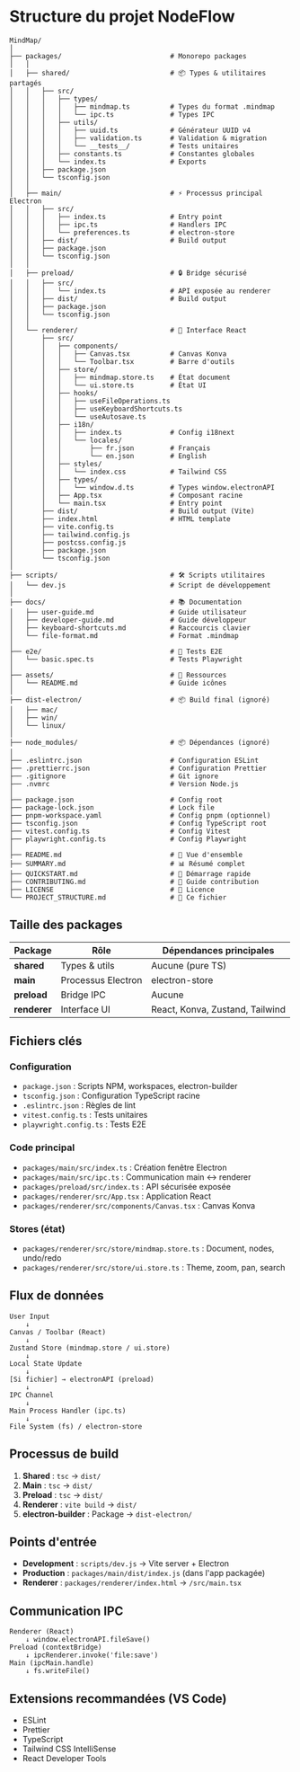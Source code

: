 # Structure du projet NodeFlow

```
MindMap/
│
├── packages/                           # Monorepo packages
│   │
│   ├── shared/                         # 📦 Types & utilitaires partagés
│   │   ├── src/
│   │   │   ├── types/
│   │   │   │   ├── mindmap.ts          # Types du format .mindmap
│   │   │   │   └── ipc.ts              # Types IPC
│   │   │   ├── utils/
│   │   │   │   ├── uuid.ts             # Générateur UUID v4
│   │   │   │   ├── validation.ts       # Validation & migration
│   │   │   │   └── __tests__/          # Tests unitaires
│   │   │   ├── constants.ts            # Constantes globales
│   │   │   └── index.ts                # Exports
│   │   ├── package.json
│   │   └── tsconfig.json
│   │
│   ├── main/                           # ⚡ Processus principal Electron
│   │   ├── src/
│   │   │   ├── index.ts                # Entry point
│   │   │   ├── ipc.ts                  # Handlers IPC
│   │   │   └── preferences.ts          # electron-store
│   │   ├── dist/                       # Build output
│   │   ├── package.json
│   │   └── tsconfig.json
│   │
│   ├── preload/                        # 🔒 Bridge sécurisé
│   │   ├── src/
│   │   │   └── index.ts                # API exposée au renderer
│   │   ├── dist/                       # Build output
│   │   ├── package.json
│   │   └── tsconfig.json
│   │
│   └── renderer/                       # 🎨 Interface React
│       ├── src/
│       │   ├── components/
│       │   │   ├── Canvas.tsx          # Canvas Konva
│       │   │   └── Toolbar.tsx         # Barre d'outils
│       │   ├── store/
│       │   │   ├── mindmap.store.ts    # État document
│       │   │   └── ui.store.ts         # État UI
│       │   ├── hooks/
│       │   │   ├── useFileOperations.ts
│       │   │   ├── useKeyboardShortcuts.ts
│       │   │   └── useAutosave.ts
│       │   ├── i18n/
│       │   │   ├── index.ts            # Config i18next
│       │   │   └── locales/
│       │   │       ├── fr.json         # Français
│       │   │       └── en.json         # English
│       │   ├── styles/
│       │   │   └── index.css           # Tailwind CSS
│       │   ├── types/
│       │   │   └── window.d.ts         # Types window.electronAPI
│       │   ├── App.tsx                 # Composant racine
│       │   └── main.tsx                # Entry point
│       ├── dist/                       # Build output (Vite)
│       ├── index.html                  # HTML template
│       ├── vite.config.ts
│       ├── tailwind.config.js
│       ├── postcss.config.js
│       ├── package.json
│       └── tsconfig.json
│
├── scripts/                            # 🛠 Scripts utilitaires
│   └── dev.js                          # Script de développement
│
├── docs/                               # 📚 Documentation
│   ├── user-guide.md                   # Guide utilisateur
│   ├── developer-guide.md              # Guide développeur
│   ├── keyboard-shortcuts.md           # Raccourcis clavier
│   └── file-format.md                  # Format .mindmap
│
├── e2e/                                # 🧪 Tests E2E
│   └── basic.spec.ts                   # Tests Playwright
│
├── assets/                             # 🎨 Ressources
│   └── README.md                       # Guide icônes
│
├── dist-electron/                      # 📦 Build final (ignoré)
│   ├── mac/
│   ├── win/
│   └── linux/
│
├── node_modules/                       # 📦 Dépendances (ignoré)
│
├── .eslintrc.json                      # Configuration ESLint
├── .prettierrc.json                    # Configuration Prettier
├── .gitignore                          # Git ignore
├── .nvmrc                              # Version Node.js
│
├── package.json                        # Config root
├── package-lock.json                   # Lock file
├── pnpm-workspace.yaml                 # Config pnpm (optionnel)
├── tsconfig.json                       # Config TypeScript root
├── vitest.config.ts                    # Config Vitest
├── playwright.config.ts                # Config Playwright
│
├── README.md                           # 📄 Vue d'ensemble
├── SUMMARY.md                          # 📊 Résumé complet
├── QUICKSTART.md                       # 🚀 Démarrage rapide
├── CONTRIBUTING.md                     # 🤝 Guide contribution
├── LICENSE                             # 📜 Licence
└── PROJECT_STRUCTURE.md                # 📁 Ce fichier
```

## Taille des packages

| Package | Rôle | Dépendances principales |
|---------|------|------------------------|
| **shared** | Types & utils | Aucune (pure TS) |
| **main** | Processus Electron | electron-store |
| **preload** | Bridge IPC | Aucune |
| **renderer** | Interface UI | React, Konva, Zustand, Tailwind |

## Fichiers clés

### Configuration

- `package.json` : Scripts NPM, workspaces, electron-builder
- `tsconfig.json` : Configuration TypeScript racine
- `.eslintrc.json` : Règles de lint
- `vitest.config.ts` : Tests unitaires
- `playwright.config.ts` : Tests E2E

### Code principal

- `packages/main/src/index.ts` : Création fenêtre Electron
- `packages/main/src/ipc.ts` : Communication main ↔ renderer
- `packages/preload/src/index.ts` : API sécurisée exposée
- `packages/renderer/src/App.tsx` : Application React
- `packages/renderer/src/components/Canvas.tsx` : Canvas Konva

### Stores (état)

- `packages/renderer/src/store/mindmap.store.ts` : Document, nodes, undo/redo
- `packages/renderer/src/store/ui.store.ts` : Theme, zoom, pan, search

## Flux de données

```
User Input
    ↓
Canvas / Toolbar (React)
    ↓
Zustand Store (mindmap.store / ui.store)
    ↓
Local State Update
    ↓
[Si fichier] → electronAPI (preload)
    ↓
IPC Channel
    ↓
Main Process Handler (ipc.ts)
    ↓
File System (fs) / electron-store
```

## Processus de build

1. **Shared** : `tsc` → `dist/`
2. **Main** : `tsc` → `dist/`
3. **Preload** : `tsc` → `dist/`
4. **Renderer** : `vite build` → `dist/`
5. **electron-builder** : Package → `dist-electron/`

## Points d'entrée

- **Development** : `scripts/dev.js` → Vite server + Electron
- **Production** : `packages/main/dist/index.js` (dans l'app packagée)
- **Renderer** : `packages/renderer/index.html` → `/src/main.tsx`

## Communication IPC

```
Renderer (React)
    ↓ window.electronAPI.fileSave()
Preload (contextBridge)
    ↓ ipcRenderer.invoke('file:save')
Main (ipcMain.handle)
    ↓ fs.writeFile()
```

## Extensions recommandées (VS Code)

- ESLint
- Prettier
- TypeScript
- Tailwind CSS IntelliSense
- React Developer Tools
